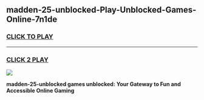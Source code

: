 
## madden-25-unblocked-Play-Unblocked-Games-Online-7n1de
<h3>
<a href="https://premium76.site?title=madden-25-unblocked&ref=25A">CLICK TO PLAY</a></h3>
<hr>

<h3>
<a href="https://premium76.site?title=madden-25-unblocked&ref=25A">CLICK 2 PLAY</a>
  
</h3>

<a href="https://premium76.site?title=madden-25-unblocked&ref=25A"><img src="https://clearcache.store/games.png"></a>


**madden-25-unblocked games unblocked: Your Gateway to Fun and Accessible Online Gaming**
